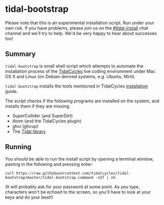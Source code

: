 tidal-bootstrap
===============

Please note that this is an experimental installation script. Run
under your own risk. If you have problems, please join us on the
[#tidal-install](https://chat.toplap.org/channel/tidal-install) chat
channel and we'll try to help. We'd be very happy to hear about
successes too!

Summary
-------

`tidal-bootstrap` is small shell script which attempts to automate the
installation process of the [TidalCycles](http://tidalcycles.org/)
live coding environment under Mac OS X and Linux (on Debian-derived systems, e.g. Ubuntu, Mint).

`tidal-bootstrap` installs the tools mentioned in TidalCycles [installation](https://tidalcycles.org/index.php/Installation) guide.

The script checks if the following programs are installed on the system, and installs them if they are missing.

* SuperCollider (and SuperDirt)
* Atom (and the TidalCycles plugin)
* ghci (ghcup)
* The [Tidal library](https://hackage.haskell.org/package/tidal)

Running
-------

You should be able to run the install script by opening a terminal window, pasting in the following and pressing enter:

```
curl https://raw.githubusercontent.com/tidalcycles/tidal-bootstrap/master/tidal-bootstrap.command -sSf | sh
```

(It will probably ask for your password at some point. As you type, characters won't be echoed to the screen, so you'll have to look at your keys and do your best!)
